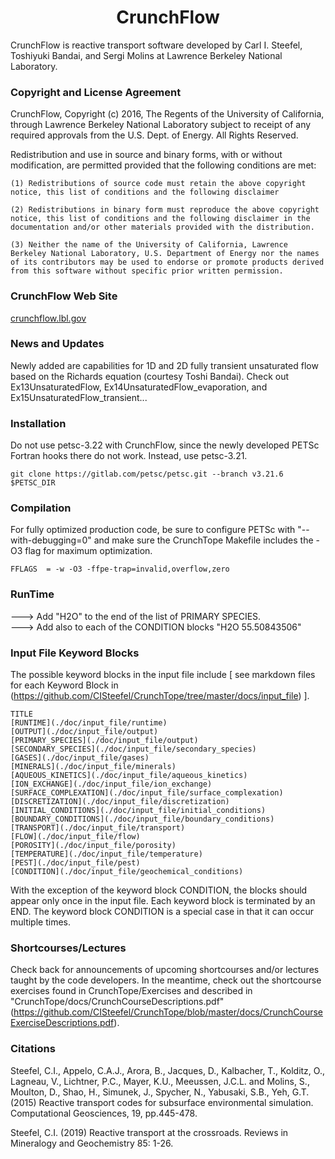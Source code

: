 <h1 align='center'>CrunchFlow</h1>

CrunchFlow is reactive transport software developed by Carl I. Steefel, Toshiyuki Bandai, and Sergi Molins at Lawrence Berkeley National Laboratory.

### Copyright and License Agreement

 CrunchFlow, Copyright (c) 2016, The Regents of the University of California, through Lawrence Berkeley National Laboratory
 subject to receipt of any required approvals from the U.S. Dept. of Energy.  All Rights Reserved.

 Redistribution and use in source and binary forms, with or without modification, are permitted provided that the following conditions are met:

    (1) Redistributions of source code must retain the above copyright notice, this list of conditions and the following disclaimer

    (2) Redistributions in binary form must reproduce the above copyright notice, this list of conditions and the following disclaimer in the documentation and/or other materials provided with the distribution.

    (3) Neither the name of the University of California, Lawrence Berkeley National Laboratory, U.S. Department of Energy nor the names of its contributors may be used to endorse or promote products derived from this software without specific prior written permission.

### CrunchFlow Web Site

[crunchflow.lbl.gov](https://crunch.lbl.gov/)

### News and Updates

Newly added are capabilities for 1D and 2D fully transient unsaturated flow based on the Richards equation (courtesy Toshi Bandai).  Check out Ex13UnsaturatedFlow, Ex14UnsaturatedFlow_evaporation, and Ex15UnsaturatedFlow_transient...

### Installation

Do not use petsc-3.22 with CrunchFlow, since the newly developed PETSc Fortran hooks there do not work.  Instead, use petsc-3.21.

    git clone https://gitlab.com/petsc/petsc.git --branch v3.21.6 $PETSC_DIR

### Compilation

For fully optimized production code, be sure to configure PETSc with "--with-debugging=0" and make sure the CrunchTope Makefile includes the -O3 flag for maximum optimization.

    FFLAGS  = -w -O3 -ffpe-trap=invalid,overflow,zero 

### RunTime

---> Add "H2O" to the end of the list of PRIMARY SPECIES.  
---> Add also to each of the CONDITION blocks  "H2O  55.50843506"

### Input File Keyword Blocks

The possible keyword blocks in the input file include
[ see markdown files for each Keyword Block in
(https://github.com/CISteefel/CrunchTope/tree/master/docs/input_file) ].

    TITLE 
    [RUNTIME](./doc/input_file/runtime)
    [OUTPUT](./doc/input_file/output)
    [PRIMARY_SPECIES](./doc/input_file/output)
    [SECONDARY_SPECIES](./doc/input_file/secondary_species)
    [GASES](./doc/input_file/gases)
    [MINERALS](./doc/input_file/minerals)
    [AQUEOUS_KINETICS](./doc/input_file/aqueous_kinetics)
    [ION_EXCHANGE](./doc/input_file/ion_exchange)
    [SURFACE_COMPLEXATION](./doc/input_file/surface_complexation)
    [DISCRETIZATION](./doc/input_file/discretization)
    [INITIAL_CONDITIONS](./doc/input_file/initial_conditions)
    [BOUNDARY_CONDITIONS](./doc/input_file/boundary_conditions)
    [TRANSPORT](./doc/input_file/transport)
    [FLOW](./doc/input_file/flow)
    [POROSITY](./doc/input_file/porosity)
    [TEMPERATURE](./doc/input_file/temperature)
    [PEST](./doc/input_file/pest)
    [CONDITION](./doc/input_file/geochemical_conditions)

With the exception of the keyword block CONDITION, the blocks should 
appear only once in the input file. Each keyword block is terminated by 
an END. The keyword block CONDITION is a special case in that it can 
occur multiple times. 

### Shortcourses/Lectures
Check back for announcements of upcoming shortcourses and/or lectures taught by the code developers. In the meantime, check out the shortcourse exercises found in CrunchTope/Exercises and described in "CrunchTope/docs/CrunchCourseDescriptions.pdf" (https://github.com/CISteefel/CrunchTope/blob/master/docs/CrunchCourseExerciseDescriptions.pdf).

### Citations
Steefel, C.I., Appelo, C.A.J., Arora, B., Jacques, D., Kalbacher, T., Kolditz, O., Lagneau, V., Lichtner, P.C., Mayer, K.U., Meeussen, J.C.L. and Molins, S., Moulton, D., Shao, H., Simunek, J., Spycher, N., Yabusaki, S.B., Yeh, G.T. (2015) Reactive transport codes for subsurface environmental simulation. Computational Geosciences, 19, pp.445-478.

Steefel, C.I. (2019) Reactive transport at the crossroads. Reviews in Mineralogy and Geochemistry 85: 1-26.
